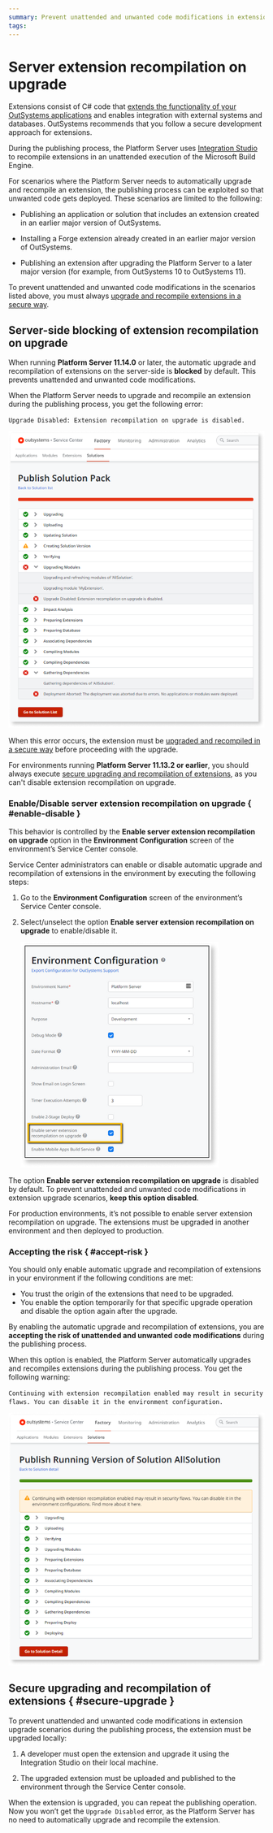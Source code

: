 ```yaml
---
summary: Prevent unattended and unwanted code modifications in extension upgrade scenarios.
tags: 
---
```


# Server extension recompilation on upgrade

Extensions consist of C# code that [extends the functionality of your OutSystems applications](https://success.outsystems.com/Documentation/11/Extensibility_and_Integration/Extend_Logic_with_Your_Own_Code) and enables integration with external systems and databases. OutSystems recommends that you follow a secure development approach for extensions.

During the publishing process, the Platform Server uses [Integration Studio](https://success.outsystems.com/Documentation/11/Reference/Integration_Studio) to recompile extensions in an unattended execution of the Microsoft Build Engine.

For scenarios where the Platform Server needs to automatically upgrade and recompile an extension, the publishing process can be exploited so that unwanted code gets deployed. These scenarios are limited to the following:

* Publishing an application or solution that includes an extension created in an earlier major version of OutSystems.

* Installing a Forge extension already created in an earlier major version of OutSystems.

* Publishing an extension after upgrading the Platform Server to a later major version (for example, from OutSystems 10 to OutSystems 11).

To prevent unattended and unwanted code modifications in the scenarios listed above, you must always [upgrade and recompile extensions in a secure way](#secure-upgrade).

## Server-side blocking of extension recompilation on upgrade

When running **Platform Server 11.14.0** or later, the automatic upgrade and recompilation of extensions on the server-side is **blocked** by default. This prevents unattended and unwanted code modifications.

When the Platform Server needs to upgrade and recompile an extension during the publishing process, you get the following error:

`Upgrade Disabled: Extension recompilation on upgrade is disabled.`

![upgrade disabled error](images/ext-recompilation-upgrade-disabled-error-sc.png)

When this error occurs, the extension must be [upgraded and recompiled in a secure way](#secure-upgrade) before proceeding with the upgrade.

<div class="info" markdown="1">

For environments running **Platform Server 11.13.2 or earlier**, you should always execute [secure upgrading and recompilation of extensions](#secure-upgrade), as you can't disable extension recompilation on upgrade.

</div>

### Enable/Disable server extension recompilation on upgrade { #enable-disable }

This behavior is controlled by the **Enable server extension recompilation on upgrade** option in the **Environment Configuration** screen of the environment’s Service Center console.

Service Center administrators can enable or disable automatic upgrade and recompilation of extensions in the environment by executing the following steps:

1. Go to the **Environment Configuration** screen of the environment’s Service Center console.

1. Select/unselect the option **Enable server extension recompilation on upgrade** to enable/disable it.

    ![enable server extension recompilation](images/ext-recompilation-enable-sc.png)

The option **Enable server extension recompilation on upgrade** is disabled by default. To prevent unattended and unwanted code modifications in extension upgrade scenarios, **keep this option disabled**.

<div class="info" markdown="1">

For production environments, it’s not possible to enable server extension recompilation on upgrade. The extensions must be upgraded in another environment and then deployed to production.

</div>

### Accepting the risk { #accept-risk }

You should only enable automatic upgrade and recompilation of extensions in your environment if the following conditions are met:

* You trust the origin of the extensions that need to be upgraded.
* You enable the option temporarily for that specific upgrade operation and disable the option again after the upgrade.

<div class="warning" markdown="1">

By enabling the automatic upgrade and recompilation of extensions, you are **accepting the risk of unattended and unwanted code modifications** during the publishing process.

</div>

When this option is enabled, the Platform Server automatically upgrades and recompiles extensions during the publishing process. You get the following warning:

`Continuing with extension recompilation enabled may result in security flaws. You can disable it in the environment configuration.`

![extension recompilation enabled warning](images/ext-recompilation-enabled-warning-sc.png)

## Secure upgrading and recompilation of extensions { #secure-upgrade }

To prevent unattended and unwanted code modifications in extension upgrade scenarios during the publishing process, the extension must be upgraded locally:

1. A developer must open the extension and upgrade it using the Integration Studio on their local machine.

1. The upgraded extension must be uploaded and published to the environment through the Service Center console.

When the extension is upgraded, you can repeat the publishing operation. Now you won’t get the `Upgrade Disabled` error, as the Platform Server has no need to automatically upgrade and recompile the extension.
